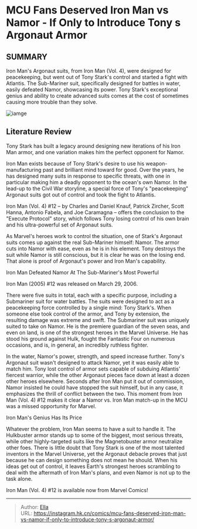# MCU Fans Deserved Iron Man vs Namor - If Only to Introduce Tony s Argonaut Armor


## SUMMARY 



  Iron Man&#39;s Argonaut suits, from Iron Man (Vol. 4), were designed for peacekeeping, but went out of Tony Stark&#39;s control and started a fight with Atlantis.   The Sub-Mariner suit, specifically designed for battles in water, easily defeated Namor, showcasing its power.   Tony Stark&#39;s exceptional genius and ability to create advanced suits comes at the cost of sometimes causing more trouble than they solve.  

![iamge](https://static1.srcdn.com/wordpress/wp-content/uploads/2024/01/namor-iron-man-banner.jpg)

## Literature Review

Tony Stark has built a legacy around designing new iterations of his Iron Man armor, and one variation makes him the perfect opponent for Namor. 




Iron Man exists because of Tony Stark&#39;s desire to use his weapon-manufacturing past and brilliant mind toward for good. Over the years, he has designed many suits in response to specific threats, with one in particular making him a deadly opponent to the ocean&#39;s own Namor. In the lead-up to the Civil War storyline, a special force of Tony&#39;s &#34;peacekeeping&#34; Argonaut suits got out of control and took the fight to Atlantis.




Iron Man (Vol. 4) #12 – by Charles and Daniel Knauf, Patrick Zircher, Scott Hanna, Antonio Fabela, and Joe Caramagna – offers the conclusion to the &#34;Execute Protocol&#34; story, which follows Tony losing control of his own brain and his ultra-powerful set of Argonaut suits.

          

As Marvel&#39;s heroes work to control the situation, one of Stark&#39;s Argonaut suits comes up against the real Sub-Mariner himself: Namor. The armor cuts into Namor with ease, even as he is in his element. Tony destroys the suit while Namor is still conscious, but it is clear he was on the losing end. That alone is proof of Argonaut&#39;s power and Iron Man&#39;s capability.


 Iron Man Defeated Namor At The Sub-Mariner&#39;s Most Powerful 


          








Iron Man (2005) #12 was released on March 29, 2006.




There were five suits in total, each with a specific purpose, including a Submariner suit for water battles. The suits were designed to act as a peacekeeping force controlled by a single mind: Tony Stark&#39;s. When someone else took control of the armor, and Tony by extension, the resulting damage was extreme and swift. The Submariner suit was uniquely suited to take on Namor. He is the premiere guardian of the seven seas, and even on land, is one of the strongest heroes in the Marvel Universe. He has stood his ground against Hulk, fought the Fantastic Four on numerous occasions, and is, in general, an incredibly ruthless fighter.

In the water, Namor&#39;s power, strength, and speed increase further. Tony&#39;s Argonaut suit wasn&#39;t designed to attack Namor, yet it was easily able to match him. Tony lost control of armor sets capable of subduing Atlantis&#39; fiercest warrior, while the other Argonaut pieces face down at least a dozen other heroes elsewhere. Seconds after Iron Man put it out of commission, Namor insisted he could have stopped the suit himself, but in any case, it emphasizes the thrill of conflict between the two. This moment from Iron Man (Vol. 4) #12 makes it clear a Namor vs. Iron Man match-up in the MCU was a missed opportunity for Marvel.






 Iron Man&#39;s Genius Has Its Price 
          

Whatever the problem, Iron Man seems to have a suit to handle it. The Hulkbuster armor stands up to some of the biggest, most serious threats, while other highly-targeted suits like the Magnetobuster armor neutralize other foes. There is little doubt that Tony Stark is one of the most talented inventors in the Marvel Universe, yet the Argonaut debacle proves that just because he can design something does not mean he should. When his ideas get out of control, it leaves Earth&#39;s strongest heroes scrambling to deal with the aftermath of Iron Man&#39;s plans, and even Namor is not up to the task alone.

Iron Man (Vol. 4) #12 is available now from Marvel Comics!



---

> Author: [Ella](https://instagram.hk.cn/)  
> URL: https://instagram.hk.cn/comics/mcu-fans-deserved-iron-man-vs-namor-if-only-to-introduce-tony-s-argonaut-armor/  

